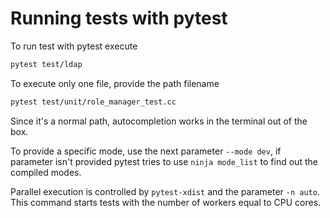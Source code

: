 # Running tests with pytest

To run test with pytest execute 
```bash
pytest test/ldap
```
To execute only one file, provide the path filename
```bash
pytest test/unit/role_manager_test.cc
```
Since it's a normal path, autocompletion works in the terminal out of the box.

To provide a specific mode, use the next parameter `--mode dev`,
if parameter isn't provided pytest tries to use `ninja mode_list` to find out the compiled modes.

Parallel execution is controlled by `pytest-xdist` and the parameter `-n auto`.
This command starts tests with the number of workers equal to CPU cores.
